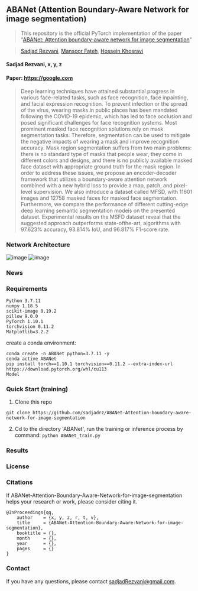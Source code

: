ABANet (Attention Boundary-Aware Network for image segmentation)
---
> This repository is the official PyTorch implementation of the paper "[ABANet: Attention boundary-aware network for image segmentation](https://doi.org/10.1111/exsy.13625)"

> [Sadjad Rezvani](https://sadjadrz.github.io/), [Mansoor Fateh](https://scholar.google.com/citations?user=ZHezeMIAAAAJ&hl=en&oi=ao), [Hossein Khosravi](https://scholar.google.com/citations?hl=en&user=htZke-UAAAAJ)

#### Sadjad Rezvani, x, y, z
#### Paper: https://google.com
> Deep learning techniques have attained substantial progress in various face-related tasks, such as face recognition, face inpainting, and facial expression recognition. To prevent infection or the spread of the virus, wearing masks in public places has been mandated following the COVID-19 epidemic, which has led to face occlusion and posed significant challenges for face recognition systems. Most prominent masked face recognition solutions rely on mask segmentation tasks. Therefore, segmentation can be used to mitigate the negative impacts of wearing a mask and improve recognition accuracy. Mask region segmentation suffers from two main problems: there is no standard type of masks that people wear, they come in different colors and designs, and there is no publicly available masked face dataset with appropriate ground truth for the mask region. In order to address these issues, we propose an encoder-decoder framework that utilizes a boundary-aware attention network combined with a new hybrid loss to provide a map, patch, and pixel-level supervision. We also introduce a dataset called MFSD, with 11601 images and 12758 masked faces for masked face segmentation. Furthermore, we compare the performance of different cutting-edge deep learning semantic segmentation models on the presented dataset. Experimental results on the MSFD dataset reveal that the suggested approach outperforms state-ofthe-art, algorithms with 97.623% accuracy, 93.814% IoU, and 96.817% F1-score rate. 

### Network Architecture
![image](https://github.com/sadjadrz/ABANet-Attention-boundary-aware-network-for-image-segmentation/assets/77124662/5a1102dd-5197-4535-907a-0a1fd7ece100)
![image](https://github.com/sadjadrz/ABANet-Attention-boundary-aware-network-for-image-segmentation/assets/77124662/6cbd368d-9cd8-40a9-bde1-6423c1986bab)

### News

### Requirements

```
Python 3.7.11
numpy 1.18.5
scikit-image 0.19.2
pillow 9.0.0
PyTorch 1.10.1
torchvision 0.11.2
Matplotlib=3.2.2
```

create a conda environment: 
```
conda create -n ABANet python=3.7.11 -y
conda active ABANet
pip install torch==1.10.1 torchvision==0.11.2 --extra-index-url https://download.pytorch.org/whl/cu113
Model
```

### Quick Start (training)
1. Clone this repo
```
git clone https://github.com/sadjadrz/ABANet-Attention-boundary-aware-network-for-image-segmentation
```
2. Cd to the directory 'ABANet', run the training or inference process by command: ``python ABANet_train.py``

 
### Results



### License

### Citations

If ABANet-Attention-Boundary-Aware-Network-for-image-segmentation helps your research or work, please consider citing it.
```
@InProceedings{qq,
    author    = {x, y, z, r, t, v},
    title     = {ABANet-Attention-Boundary-Aware-Network-for-image-segmentation},
    booktitle = {},
    month     = {},
    year      = {},
    pages     = {}
}
```

### Contact
If you have any questions, please contact sadjadRezvani@gmail.com.

